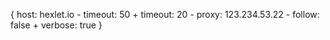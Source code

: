 {
      host: hexlet.io
    - timeout: 50
    + timeout: 20
    - proxy: 123.234.53.22
    - follow: false
    + verbose: true
}
